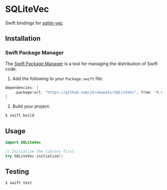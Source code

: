# SQLiteVec

Swift bindings for [sqlite-vec](https://github.com/asg017/sqlite-vec)

## Installation

### Swift Package Manager

The [Swift Package Manager](https://www.swift.org/documentation/package-manager/) is a tool for managing the distribution of Swift code.

1. Add the following to your `Package.swift` file:

```swift
dependencies: [
    .package(url: "https://github.com/jkrukowski/SQLiteVec", from: "0.0.1")
]
```

2. Build your project:

```sh
$ swift build
```

## Usage

```swift
import SQLiteVec

// Initialize the library first
try SQLiteVec.initialize()
```

## Testing

```bash
$ swift test
```

